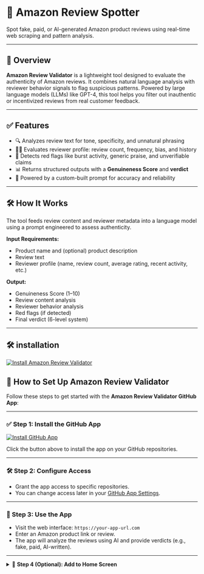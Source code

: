 # 🔎 Amazon Review Spotter

Spot fake, paid, or AI-generated Amazon product reviews using real-time web scraping and pattern analysis.

---

## 📌 Overview

**Amazon Review Validator** is a lightweight tool designed to evaluate the authenticity of Amazon reviews. It combines natural language analysis with reviewer behavior signals to flag suspicious patterns. Powered by large language models (LLMs) like GPT-4, this tool helps you filter out inauthentic or incentivized reviews from real customer feedback.

---

## ✅ Features

- 🔍 Analyzes review text for tone, specificity, and unnatural phrasing
- 🧑‍💻 Evaluates reviewer profile: review count, frequency, bias, and history
- 🚩 Detects red flags like burst activity, generic praise, and unverifiable claims
- 📊 Returns structured outputs with a **Genuineness Score** and **verdict**
- 🧠 Powered by a custom-built prompt for accuracy and reliability

---

## 🛠️ How It Works

The tool feeds review content and reviewer metadata into a language model using a prompt engineered to assess authenticity.

**Input Requirements:**
- Product name and (optional) product description
- Review text
- Reviewer profile (name, review count, average rating, recent activity, etc.)

**Output:**
- Genuineness Score (1–10)
- Review content analysis
- Reviewer behavior analysis
- Red flags (if detected)
- Final verdict (6-level system)

---

## 🛠 installation 
[![Install Amazon Review Validator](https://img.shields.io/badge/Install%20App-Amazon%20Review%20Validator-blue?style=for-the-badge&logo=github)](https://github.com/apps/amazon-review-validator/installations/new)


## 🚀 How to Set Up Amazon Review Validator

Follow these steps to get started with the **Amazon Review Validator GitHub App**:

---

### ✅ Step 1: Install the GitHub App

[![Install GitHub App](https://img.shields.io/badge/Step%201%20-%20Install-GitHub%20App-blue?style=for-the-badge&logo=github)](https://github.com/apps/amazon-review-validator/installations/new/permissions?target_id=196466003)

Click the button above to install the app on your GitHub repositories.

---

### 🛠️ Step 2: Configure Access

- Grant the app access to specific repositories.
- You can change access later in your [GitHub App Settings](https://github.com/settings/installations).

---

### 🧪 Step 3: Use the App

- Visit the web interface: `https://your-app-url.com`
- Enter an Amazon product link or review.
- The app will analyze the reviews using AI and provide verdicts (e.g., fake, paid, AI-written).

---

<details>
<summary>📲 <strong>Step 4 (Optional): Add to Home Screen</strong></summary>

Give your device native-like access to the app by adding it to your home screen.

---

#### 🍎 iPhone / iPad (Safari)

1. Open the app in Safari.
2. Tap the **Share** icon (square with arrow).
3. Tap **Add to Home Screen**.
4. Tap **Add** — you're done!

---

#### 🤖 Android (Chrome or Edge)

1. Open the app in Chrome or Edge.
2. Tap the **⋮ menu** in the top-right.
3. Tap **Add to Home screen** or **Install App**.
4. Confirm by tapping **Add**.

---

#### 🪟 Windows (Edge or Chrome)

- **Edge**:
  1. Click the **🧩 App icon** in the address bar.
  2. Or open **⋯ Menu > Apps > Install**.

- **Chrome**:
  1. Open **⋮ Menu > Install Amazon Review Validator**.
  2. Confirm installation.

---

#### 🍎 macOS (Safari)

1. Open Safari.
2. Go to **File > Add to Dock...**
3. Name the app and click **Add**.

---

#### 🐧 Linux (Chrome / Chromium)

1. Open the app in Chrome or Chromium.
2. Click the **⋮ menu** > **Install Amazon Review Validator**.
3. Confirm the install.
4. Launch it like a native app from your application menu.

</details>
